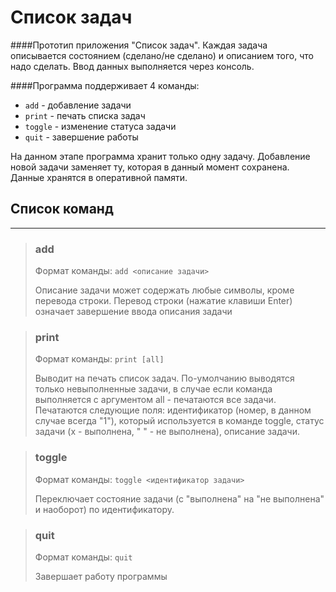 Список задач
====
####Прототип приложения "Список задач". Каждая задача описывается состоянием (сделано/не сделано) и описанием того, что надо сделать. Ввод данных выполняется через консоль. 

####Программа поддерживает 4 команды:
* `add` - добавление задачи
* `print` - печать списка задач
* `toggle` - изменение статуса задачи
* `quit` - завершение работы

На данном этапе программа хранит только одну задачу. Добавление новой задачи заменяет ту, которая в данный момент сохранена. Данные хранятся в оперативной памяти.

## Список команд
___
>### add
>Формат команды: `add <описание задачи>`
>
>Описание задачи может содержать любые символы, кроме перевода строки. Перевод строки (нажатие клавиши Enter) означает завершение ввода описания задачи

>### print
>Формат команды: `print [all]`
>
> Выводит на печать список задач. По-умолчанию выводятся только невыполненные задачи, в случае если команда выполняется с аргументом all - печатаются все задачи. Печатаются следующие поля: идентификатор (номер, в данном случае всегда "1"), который используется в команде toggle, статус задачи (x - выполнена, " " - не выполнена), описание задачи.

>### toggle
>Формат команды: `toggle <идентификатор задачи>`
>
>Переключает состояние задачи (с "выполнена" на "не выполнена" и наоборот) по идентификатору.

>### quit
>Формат команды: `quit`
>
>Завершает работу программы
